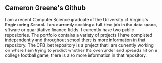 ## Cameron Greene's Github
I am a recent Computer Science graduate of the University of Virginia's Engineering School. I am currently seeking a full-time job in the data space, sftware or quantitative finance fields. I currently have two public repositories. The portfolio contains a variety of projects I have completed independently and throughout school there is more information in that repository. The CFB_bet repository is a project that I am currently working on where I am trying to predict whether the over/under and spreads hit on a college football game, there is also more information in that repository.

<!--
**crg2kvm/crg2kvm** is a ✨ _special_ ✨ repository because its `README.md` (this file) appears on your GitHub profile.

Here are some ideas to get you started:

- 🔭 I’m currently working on ...
- 🌱 I’m currently learning ...
- 👯 I’m looking to collaborate on ...
- 🤔 I’m looking for help with ...
- 💬 Ask me about ...
- 📫 How to reach me: ...
- 😄 Pronouns: ...
- ⚡ Fun fact: ...
-->
